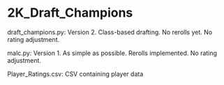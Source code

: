 # 2K_Draft_Champions

draft_champions.py: Version 2. Class-based drafting. No rerolls yet. No rating adjustment.

malc.py: Version 1. As simple as possible. Rerolls implemented. No rating adjustment.

Player_Ratings.csv: CSV containing player data
